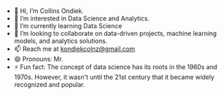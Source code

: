 - 👋 Hi, I’m Collins Ondiek.
- 👀 I’m interested in Data Science and Analytics.
- 🌱 I’m currently learning Data Science 
- 💞️ I’m looking to collaborate on data-driven projects, machine learning models, and analytics solutions.
- 📫 Reach me at kondiekcolnz@gmail.com
- 😄 Pronouns: Mr.
- ⚡ Fun fact: The concept of data science has its roots in the 1960s and 1970s. However, it wasn't until the 21st century that it became widely recognized and popular.

<!---
kondie7/kondie7 is a ✨ special ✨ repository because its `README.md` (this file) appears on your GitHub profile.
You can click the Preview link to take a look at your changes.
--->
